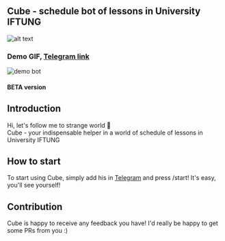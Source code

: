 ## Cube - schedule bot of lessons in University IFTUNG
![alt text](https://i.imgur.com/2781z0t.png)

### Demo GIF, [Telegram link](https://t.me/CubeEscapeBot)
![demo bot](https://media.giphy.com/media/gdfbTlf4TRKXQ51abn/giphy.gif)

#### BETA version

## Introduction

Hi, let's follow me to strange world 🌌<br>
Cube - your indispensable helper in a world of schedule of lessons in University IFTUNG

## How to start

To start using Cube, simply add his in [Telegram](https://t.me/CubeEscapeBot) and press /start! It's easy, you'll see yourself!

## Contribution

Cube is happy to receive any feedback you have! I'd really be happy to get some PRs from you :)
